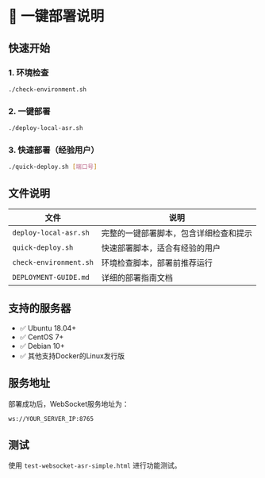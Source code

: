 # 🚀 一键部署说明

## 快速开始

### 1. 环境检查
```bash
./check-environment.sh
```

### 2. 一键部署
```bash
./deploy-local-asr.sh
```

### 3. 快速部署（经验用户）
```bash
./quick-deploy.sh [端口号]
```

## 文件说明

| 文件 | 说明 |
|------|------|
| `deploy-local-asr.sh` | 完整的一键部署脚本，包含详细检查和提示 |
| `quick-deploy.sh` | 快速部署脚本，适合有经验的用户 |
| `check-environment.sh` | 环境检查脚本，部署前推荐运行 |
| `DEPLOYMENT-GUIDE.md` | 详细的部署指南文档 |

## 支持的服务器

- ✅ Ubuntu 18.04+
- ✅ CentOS 7+
- ✅ Debian 10+
- ✅ 其他支持Docker的Linux发行版

## 服务地址

部署成功后，WebSocket服务地址为：
```
ws://YOUR_SERVER_IP:8765
```

## 测试

使用 `test-websocket-asr-simple.html` 进行功能测试。